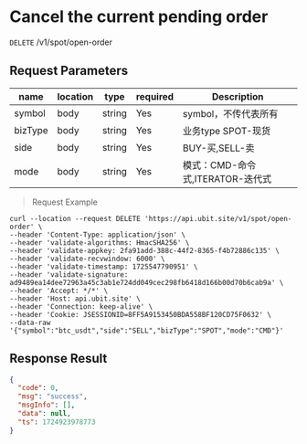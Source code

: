 # Cancel the current pending order

`DELETE` /v1/spot/open-order

## Request Parameters

| name      | location   | type     | required | Description                      |
|---------|------|--------|----|-------------------------|
| symbol  | body | string | Yes  | symbol，不传代表所有	             |
| bizType | body | string | Yes  | 业务type SPOT-现货	 |
| side    | body | string | Yes  | BUY-买,SELL-卖	           |
| mode    | body | string | Yes  | 模式：CMD-命令式,ITERATOR-迭代式 |

> Request Example

```shell
curl --location --request DELETE 'https://api.ubit.site/v1/spot/open-order' \
--header 'Content-Type: application/json' \
--header 'validate-algorithms: HmacSHA256' \
--header 'validate-appkey: 2fa91add-388c-44f2-8365-f4b72886c135' \
--header 'validate-recvwindow: 6000' \
--header 'validate-timestamp: 1725547790951' \
--header 'validate-signature: ad9489ea14dee72963a45c3ab1e724dd049cec298fb6418d166b00d70b6cab9a' \
--header 'Accept: */*' \
--header 'Host: api.ubit.site' \
--header 'Connection: keep-alive' \
--header 'Cookie: JSESSIONID=8FF5A9153450BDA558BF120CD75F0632' \
--data-raw '{"symbol":"btc_usdt","side":"SELL","bizType":"SPOT","mode":"CMD"}'
```

## Response Result

```json
{
  "code": 0,
  "msg": "success",
  "msgInfo": [],
  "data": null,
  "ts": 1724923978773
}
```

